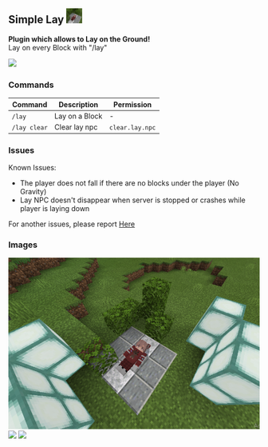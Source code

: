 ## Simple Lay <img src="https://github.com/brokiem/SimpleLay/blob/master/assets/logo.PNG" height="30">
**Plugin which allows to Lay on the Ground!** <br>
Lay on every Block with "/lay"

[![](https://poggit.pmmp.io/shield.state/SimpleLay)](https://poggit.pmmp.io/p/SimpleLay)

### Commands
| Command | Description | Permission |
| --- | --- | --- |
| ```/lay``` | Lay on a Block | - |
| ```/lay clear``` | Clear lay npc | ```clear.lay.npc``` |

### Issues
Known Issues: 
- The player does not fall if there are no blocks under the player (No Gravity)
- Lay NPC doesn't disappear when server is stopped or crashes while player is laying down

For another issues, please report [Here](https://github.com/brokiem/SimpleLay/issues/new)

### Images
<img src="https://github.com/brokiem/SimpleLay/blob/master/assets/laying4.PNG">
<img src="https://github.com/brokiem/SimpleLay/blob/master/assets/laying2.PNG">
<img src="https://github.com/brokiem/SimpleLay/blob/master/assets/laying3.PNG">
